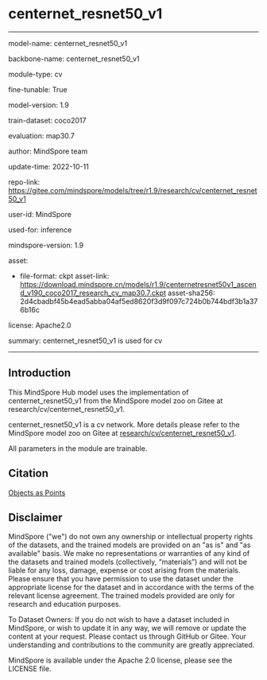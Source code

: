 # centernet_resnet50_v1

---

model-name: centernet_resnet50_v1

backbone-name: centernet_resnet50_v1

module-type: cv

fine-tunable: True

model-version: 1.9

train-dataset: coco2017

evaluation: map30.7

author: MindSpore team

update-time: 2022-10-11

repo-link: <https://gitee.com/mindspore/models/tree/r1.9/research/cv/centernet_resnet50_v1>

user-id: MindSpore

used-for: inference

mindspore-version: 1.9

asset:

-
    file-format: ckpt
    asset-link: <https://download.mindspore.cn/models/r1.9/centernetresnet50v1_ascend_v190_coco2017_research_cv_map30.7.ckpt>
    asset-sha256: 2d4cbadbf45b4ead5abba04af5ed8620f3d9f097c724b0b744bdf3b1a376b16c

license: Apache2.0

summary: centernet_resnet50_v1 is used for cv

---

## Introduction

This MindSpore Hub model uses the implementation of centernet_resnet50_v1 from the MindSpore model zoo on Gitee at research/cv/centernet_resnet50_v1.

centernet_resnet50_v1 is a cv network. More details please refer to the MindSpore model zoo on Gitee at [research/cv/centernet_resnet50_v1](https://gitee.com/mindspore/models/blob/r1.9/research/cv/centernet_resnet50_v1/README.md).

All parameters in the module are trainable.

## Citation

[Objects as Points](https://arxiv.org/pdf/1904.07850.pdf)

## Disclaimer

MindSpore ("we") do not own any ownership or intellectual property rights of the datasets, and the trained models are provided on an "as is" and "as available" basis. We make no representations or warranties of any kind of the datasets and trained models (collectively, “materials”) and will not be liable for any loss, damage, expense or cost arising from the materials. Please ensure that you have permission to use the dataset under the appropriate license for the dataset and in accordance with the terms of the relevant license agreement. The trained models provided are only for research and education purposes.

To Dataset Owners: If you do not wish to have a dataset included in MindSpore, or wish to update it in any way, we will remove or update the content at your request. Please contact us through GitHub or Gitee. Your understanding and contributions to the community are greatly appreciated.

MindSpore is available under the Apache 2.0 license, please see the LICENSE file.
